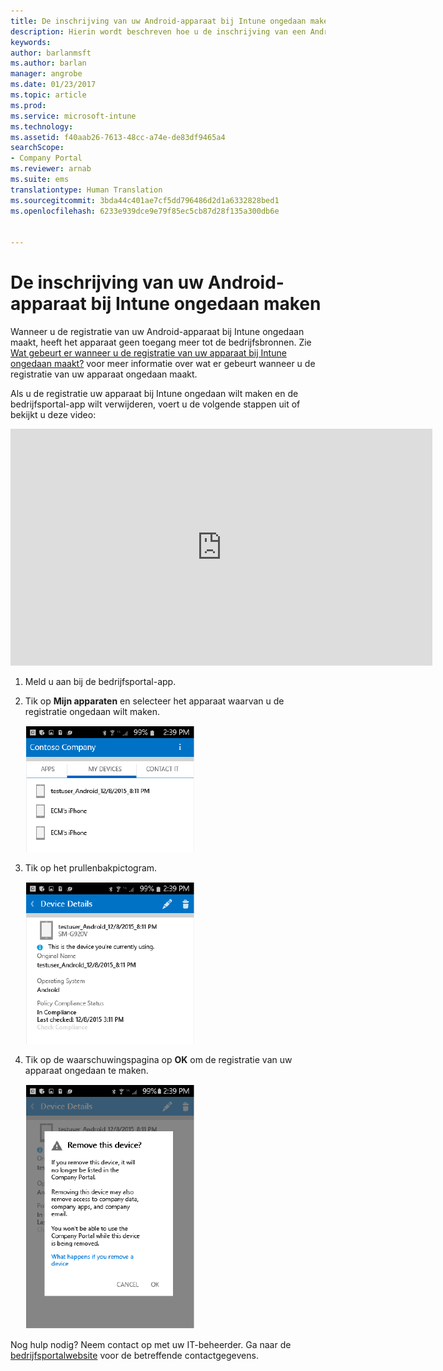 ```yaml
---
title: De inschrijving van uw Android-apparaat bij Intune ongedaan maken | Microsoft Docs
description: Hierin wordt beschreven hoe u de inschrijving van een Android-apparaat bij Intune ongedaan kunt maken
keywords: 
author: barlanmsft
ms.author: barlan
manager: angrobe
ms.date: 01/23/2017
ms.topic: article
ms.prod: 
ms.service: microsoft-intune
ms.technology: 
ms.assetid: f40aab26-7613-48cc-a74e-de83df9465a4
searchScope:
- Company Portal
ms.reviewer: arnab
ms.suite: ems
translationtype: Human Translation
ms.sourcegitcommit: 3bda44c401ae7cf5dd796486d2d1a6332828bed1
ms.openlocfilehash: 6233e939dce9e79f85ec5cb87d28f135a300db6e


---
```



# <a name="how-to-unenroll-your-android-device-from-intune"></a>De inschrijving van uw Android-apparaat bij Intune ongedaan maken

Wanneer u de registratie van uw Android-apparaat bij Intune ongedaan maakt, heeft het apparaat geen toegang meer tot de bedrijfsbronnen.  Zie [Wat gebeurt er wanneer u de registratie van uw apparaat bij Intune ongedaan maakt?](what-happens-if-you-unenroll-your-device-from-intune-android.md) voor meer informatie over wat er gebeurt wanneer u de registratie van uw apparaat ongedaan maakt.

Als u de registratie uw apparaat bij Intune ongedaan wilt maken en de bedrijfsportal-app wilt verwijderen, voert u de volgende stappen uit of bekijkt u deze video:

<iframe width="675" height="379" src="https://www.youtube.com/embed/K-Vi7lNfaMk" frameborder="0" allowfullscreen></iframe>

1.  Meld u aan bij de bedrijfsportal-app.

2.  Tik op **Mijn apparaten** en selecteer het apparaat waarvan u de registratie ongedaan wilt maken.

    ![Kies het apparaat waarvan u de registratie ongedaan wilt maken.](./media/andr-1-my-devices-choose.png)

3.  Tik op het prullenbakpictogram.

    ![Tik op het prullenbakpictogram.](./media/andr-2-tap-trashcan.png)

4.  Tik op de waarschuwingspagina op **OK** om de registratie van uw apparaat ongedaan te maken.

    ![Verwijder het apparaat.](./media/andr-3-warning-about-remove.png)

Nog hulp nodig? Neem contact op met uw IT-beheerder. Ga naar de [bedrijfsportalwebsite](http://portal.manage.microsoft.com) voor de betreffende contactgegevens.



<!--HONumber=Jan17_HO4-->


